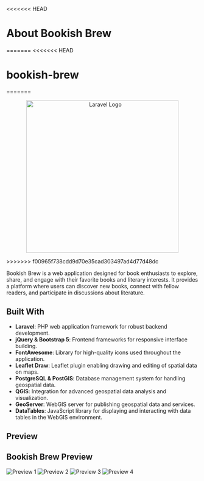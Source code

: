 <<<<<<< HEAD
# About Bookish Brew
=======
<<<<<<< HEAD
# bookish-brew
=======
<p align="center"><a href="https://laravel.com" target="_blank"><img src="https://raw.githubusercontent.com/laravel/art/master/logo-lockup/5%20SVG/2%20CMYK/1%20Full%20Color/laravel-logolockup-cmyk-red.svg" width="400" alt="Laravel Logo"></a></p>
>>>>>>> f00965f738cdd9d70e35cad303497ad4d77d48dc

Bookish Brew is a web application designed for book enthusiasts to explore, share, and engage with their favorite books and literary interests. It provides a platform where users can discover new books, connect with fellow readers, and participate in discussions about literature.

## Built With

- **Laravel**: PHP web application framework for robust backend development.
- **jQuery & Bootstrap 5**: Frontend frameworks for responsive interface building.
- **FontAwesome**: Library for high-quality icons used throughout the application.
- **Leaflet Draw**: Leaflet plugin enabling drawing and editing of spatial data on maps.
- **PostgreSQL & PostGIS**: Database management system for handling geospatial data.
- **QGIS**: Integration for advanced geospatial data analysis and visualization.
- **GeoServer**: WebGIS server for publishing geospatial data and services.
- **DataTables**: JavaScript library for displaying and interacting with data tables in the WebGIS environment.

## Preview

## Bookish Brew Preview

![Preview 1](storage/images/1preview.jpg) ![Preview 2](storage/images/2preview.jpg) ![Preview 3](storage/images/3preview.jpg) ![Preview 4](storage/images/4preview.jpg)


